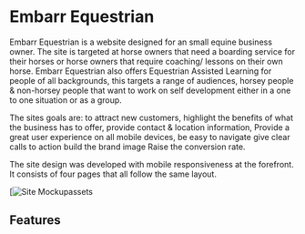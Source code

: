 # Embarr Equestrian

Embarr Equestrian is a website designed for an small equine business owner. The site is targeted at horse owners that need a boarding service for their horses or horse owners that require coaching/ lessons on their own horse. Embarr Equestrian also offers Equestrian Assisted Learning for people of all backgrounds, this targets a range of audiences, horsey people & non-horsey people that want to work on self development either in a one to one situation or as a group.

The sites goals are:
to attract new customers, 
highlight the benefits of what the business has to offer, 
provide contact & location information,
Provide a great user experience on all mobile devices,
be easy to navigate
give clear calls to action
build the brand image
Raise the conversion rate.

The site design was developed with mobile responsiveness at the forefront. It consists of four pages that all follow the same layout. 

[![Site Mockup](https://github.com/chellej80/Project-Playground--MJ/blob/5890b012418c4a1da0a2cd0c4c957a37e5517833/)assets

## Features 

